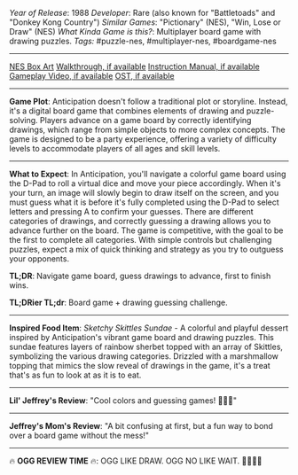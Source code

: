 *Year of Release*: 1988
*Developer*: Rare (also known for "Battletoads" and "Donkey Kong Country")
*Similar Games*: "Pictionary" (NES), "Win, Lose or Draw" (NES)
*What Kinda Game is this?*: Multiplayer board game with drawing puzzles.
*Tags:* #puzzle-nes, #multiplayer-nes, #boardgame-nes

---
[NES Box Art](https://www.google.com/search?tbm=isch&q=NES+Box+Art+Anticipation) 
[Walkthrough, if available](https://www.google.com/search?q=Walkthrough+NES+Anticipation)
[Instruction Manual, if available](https://www.google.com/search?q=NES+Instruction+Manual+Anticipation)
[Gameplay Video, if available](https://www.youtube.com/results?search_query=gameplay+NES+Anticipation) 
[OST, if available](https://www.youtube.com/results?search_query=gameplay+NES+Anticipation+OST)

- - -
**Game Plot**: Anticipation doesn't follow a traditional plot or storyline. Instead, it's a digital board game that combines elements of drawing and puzzle-solving. Players advance on a game board by correctly identifying drawings, which range from simple objects to more complex concepts. The game is designed to be a party experience, offering a variety of difficulty levels to accommodate players of all ages and skill levels.

- - -
**What to Expect**: In Anticipation, you'll navigate a colorful game board using the D-Pad to roll a virtual dice and move your piece accordingly. When it's your turn, an image will slowly begin to draw itself on the screen, and you must guess what it is before it's fully completed using the D-Pad to select letters and pressing A to confirm your guesses. There are different categories of drawings, and correctly guessing a drawing allows you to advance further on the board. The game is competitive, with the goal to be the first to complete all categories. With simple controls but challenging puzzles, expect a mix of quick thinking and strategy as you try to outguess your opponents.

**TL;DR**: Navigate game board, guess drawings to advance, first to finish wins.

**TL;DRier TL;dr**: Board game + drawing guessing challenge.

---
**Inspired Food Item**: *Sketchy Skittles Sundae* - A colorful and playful dessert inspired by Anticipation's vibrant game board and drawing puzzles. This sundae features layers of rainbow sherbet topped with an array of Skittles, symbolizing the various drawing categories. Drizzled with a marshmallow topping that mimics the slow reveal of drawings in the game, it's a treat that's as fun to look at as it is to eat.

---
**Lil' Jeffrey's Review**: "Cool colors and guessing games! 🎨🌈😄"

---
**Jeffrey's Mom's Review**: "A bit confusing at first, but a fun way to bond over a board game without the mess!"

---
🔥 **OGG REVIEW TIME** 🔥: OGG LIKE DRAW. OGG NO LIKE WAIT. 🎨😡🚶‍♂️